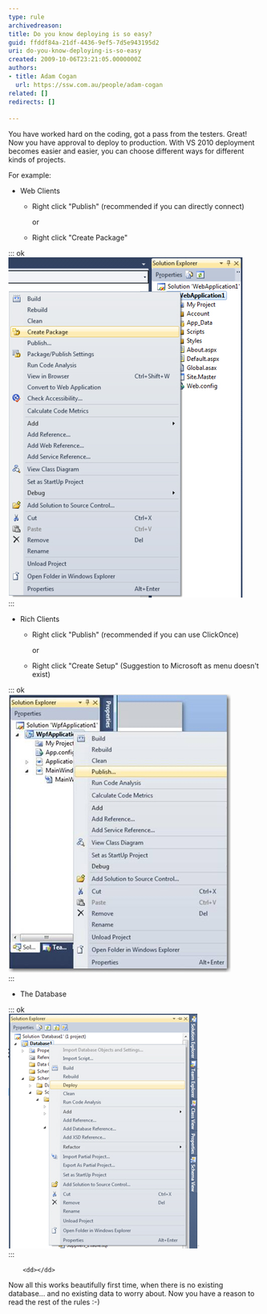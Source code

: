 ```yaml
---
type: rule
archivedreason: 
title: Do you know deploying is so easy?
guid: ffddf84a-21df-4436-9ef5-7d5e943195d2
uri: do-you-know-deploying-is-so-easy
created: 2009-10-06T23:21:05.0000000Z
authors:
- title: Adam Cogan
  url: https://ssw.com.au/people/adam-cogan
related: []
redirects: []

---
```


You have worked hard on the coding, got a pass from the testers. Great! Now you have approval to deploy to production. With VS 2010 deployment becomes easier and easier, you can choose different ways for different kinds of projects.

 For example:   
<!--endintro-->

* Web Clients
    * Right click "Publish" (recommended if you can directly connect) 

        or
    * Right click "Create Package"
            

::: ok  
![Figure: For a web app it is just one click](PublishWeb.jpg)  
:::

            
        
* Rich Clients
    * Right click "Publish" (recommended if you can use ClickOnce) 

        or
    * Right click "Create Setup" (Suggestion to Microsoft as menu doesn't exist)

        

::: ok  
![Figure: For a Windows clients it is also just one click](PublishRichClient.jpg)  
:::

        
    
* The Database
            

::: ok  
![Figure: For the Database it is ..... well one click is what you need to aim for](PublishDatabase.jpg)  
:::

        
        <dd></dd>
    

 Now all this works beautifully first time, when there is no existing database... and no existing data to worry about. Now you have a reason to read the rest of the rules :-)
